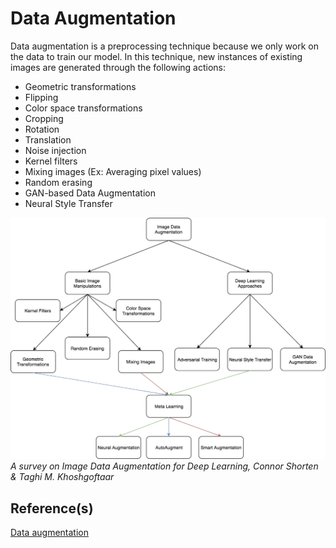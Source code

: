 # Data Augmentation

Data augmentation is a preprocessing technique because we only work on the data to train our model.
In this technique, new instances of existing images are generated through the following actions:

* Geometric transformations
* Flipping
* Color space transformations
* Cropping
* Rotation
* Translation
* Noise injection
* Kernel filters
* Mixing images (Ex: Averaging pixel values)
* Random erasing
* GAN-based Data Augmentation
* Neural Style Transfer

![data_augmentation](../../assets/DataAugmentation.png)
_A survey on Image Data Augmentation for Deep Learning, Connor Shorten & Taghi M. Khoshgoftaar_

## Reference(s)
[Data augmentation](https://journalofbigdata.springeropen.com/articles/10.1186/s40537-019-0197-0)